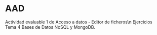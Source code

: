 # AAD
Actividad evaluable 1 de Acceso a datos - Editor de ficheros\n
Ejercicios Tema 4 Bases de Datos NoSQL y MongoDB.
